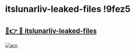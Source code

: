 # itslunarliv-leaked-files !9fez5

# <h2><a href="https://4stwoa.esa.edu.pl?title=itslunarliv-leaked-files&ref=9fez5">🔗👉 🔴 itslunarliv-leaked-files</a></h2>

[![acn](https://github.com/user-attachments/assets/0f9c940e-d8b0-45ae-aac7-cd30a18b3e1c)](https://4stwoa.esa.edu.pl?title=itslunarliv-leaked-files&ref=9fez5)

